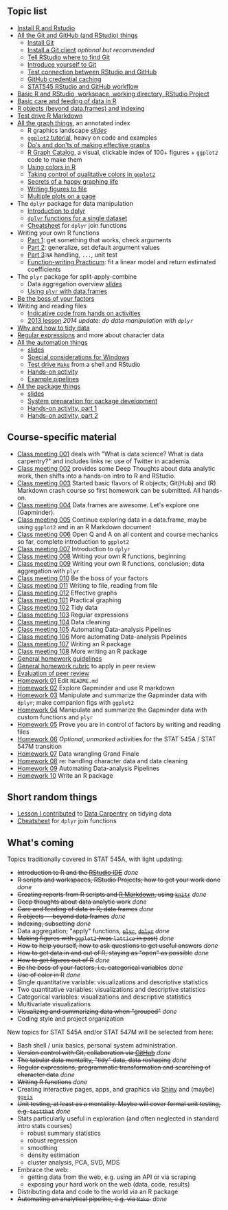 ## Topic list

  * [Install R and Rstudio](block000_r-rstudio-install.html)
  * [All the Git and GitHub (and RStudio) things](git00_index.html)
    - [Install Git](git01_git-install.html)
    - [Install a Git client](git02_git-clients.html) *optional but recommended*
    - [Tell RStudio where to find Git](git03_rstudio-meet-git.html)
    - [Introduce yourself to Git](git04_introduce-self-to-git.html)
    - [Test connection between RStudio and GitHub](git05_first-use-git-rstudio.html)
    - [GitHub credential caching](git06_credential-caching.html)
    - [STAT545 RStudio and GitHub workflow](git07_git-usage.html)
  * [Basic R and RStudio, workspace, working directory, RStudio Project](block002_hello-r-workspace-wd-project.html)
  * [Basic care and feeding of data in R](block006_care-feeding-data.html)
  * [R objects (beyond data.frames) and indexing](block004_basic-r-objects.html)
  * [Test drive R Markdown](block007_first-use-rmarkdown.html)
  * [All the graph things](graph00_index.html), an annotated index
    - R graphics landscape *[slides](http://www.slideshare.net/jenniferbryan5811/cm005-intro-ggplot2)*
    - [`ggplot2` tutorial](https://github.com/jennybc/ggplot2-tutorial), heavy on code and examples
    - [Do's and don'ts of making effective graphs](block015_graph-dos-donts.html)
    - [R Graph Catalog](http://shinyapps.stat.ubc.ca/r-graph-catalog/), a visual, clickable index of 100+ figures + `ggplot2` code to make them
    - [Using colors in R](block018_colors.html)
    - [Taking control of qualitative colors in `ggplot2`](block019_enforce-color-scheme.html)
    - [Secrets of a happy graphing life](block016_secrets-happy-graphing.html)
    - [Writing figures to file](block017_write-figure-to-file.html)
    - [Multiple plots on a page](block020_multiple-plots-on-a-page.html)
  * The `dplyr` package for data manipulation
    - [Introduction to dplyr](block009_dplyr-intro.html)
    - [`dplyr` functions for a single dataset](block010_dplyr-end-single-table.html)
    - [Cheatsheet](bit001_dplyr-cheatsheet.html) for `dplyr` join functions
  * Writing your own R functions
    - [Part 1](block011_write-your-own-function-01.html): get something that works, check arguments
    - [Part 2](block011_write-your-own-function-02.html): generalize, set default argument values
    - [Part 3](block011_write-your-own-function-03.html):`NA` handling, `...`, unit test
    - [Function-writing Practicum](block012_function-regress-lifeexp-on-year.html): fit a linear model and return estimated coefficients
  * The `plyr` package for split-apply-combine
    - Data aggregation overview [*slides*](http://www.slideshare.net/jenniferbryan5811/cm009-data-aggregation) 
    - [Using `plyr` with data.frames](block013_plyr-ddply.html)
  * [Be the boss of your factors](block014_factors.html)
  * Writing and reading files
    - [Indicative code from hands on activities](https://github.com/STAT545-UBC/STAT545-UBC.github.io/blob/master/cm011_files-out-in-script.r)
    - [2013 lesson](http://www.stat.ubc.ca/~jenny/STAT545A/block05_getNumbersOut.html) *2014 update: do data manipulation with `dplyr`*
  * [Why and how to tidy data](bit002_tidying-lotr-data.html)
  * [Regular expressions](block022_regular-expression.html) and more about character data
  * [All the automation things](automation00_index.html)
    - <a href="automation01_slides/index.html" target="_blank">slides</a>
    - [Special considerations for Windows](automation02_windows.html)
    - [Test drive `Make`](automation03_make-test-drive.html) from a shell and RStudio
    - [Hands-on activity](automation04_make-activity.html)
    - [Example pipelines](automation00_index.html#more-examples)
  * [All the package things](packages00_index.html)
    - [slides](https://speakerdeck.com/jennybc/ubc-stat545-2014-cm107-context-for-writing-your-first-r-package-week)
    - [System preparation for package development](packages01_system-prep.html)
    - [Hands-on activity, part 1](packages02_activity.html)
    - [Hands-on activity, part 2](packages02_activity_part2.html)
  
## Course-specific material

  * [Class meeting 001](cm001_course-intro-sw-install-account-signup.html) deals with "What is data science? What is data carpentry?" and includes links re: use of Twitter in academia.
  * [Class meeting 002](cm002_r-rstudio-intro.html) provides some Deep Thoughts about data analytic work, then shifts into a hands-on intro to R and RStudio.
  * [Class meeting 003](cm003_r-objects-git-toe-dip.html) Started basic flavors of R objects; Git(Hub) and (R) Markdown crash course so first homework can be submitted. All hands-on.
  * [Class meeting 004](cm004_care-feeding-data.html) Data.frames are awesome. Let's explore one (Gapminder).
  * [Class meeting 005](cm005_still-data-ggplot2-rmarkdown.html) Continue exploring data in a data.frame, maybe using `ggplot2` and in an R Markdown document
  * [Class meeting 006](cm006_q-and-a-more-ggplot2.html) Open Q and A on all content and course mechanics so far, complete introduction to `ggplot2`
  * [Class meeting 007](cm007_dplyr-intro.html) Introduction to `dplyr`
  * [Class meeting 008](cm008_write-function-day1.html) Writing your own R functions, beginning
  * [Class meeting 009](cm009_write-function-data-agg.html) Writing your own R functions, conclusion; data aggregation with `plyr`
  * [Class meeting 010](cm010_factors.html) Be the boss of your factors
  * [Class meeting 011](cm011_files-out-in.html) Writing to file, reading from file
  * [Class meeting 012](cm012_effective-graphs.html) Effective graphs
  * [Class meeting 101](cm101_practical-graph-tips.html) Practical graphing
  * [Class meeting 102](cm102_data-manipulation-finale.html) Tidy data
  * [Class meeting 103](cm103_regular-expressions.html) Regular expressions
  * [Class meeting 104](cm104_data-cleaning.html) Data cleaning
  * [Class meeting 105](cm105_pipelines.html) Automating Data-analysis Pipelines
  * [Class meeting 106](cm106_pipelines.html) More automating Data-analysis Pipelines
  * [Class meeting 107](cm107_packages.html) Writing an R package
  * [Class meeting 108](cm108_packages.html) More writing an R package
  * [General homework guidelines](hw00_homework-guidelines.html)
  * [General homework rubric](peer-review01_marking-rubric.html) to apply in peer review
  * [Evaluation of peer review](peer-review02_peer-evaluation-guidelines.html)
  * [Homework 01](hw01_edit-README.html) Edit `README.md`
  * [Homework 02](hw02_explore-gapminder-use-rmarkdown.html) Explore Gapminder and use R markdown
  * [Homework 03](hw03_dplyr-and-more-ggplot2.html) Manipulate and summarize the Gapminder data with `dplyr`; make companion figs with `ggplot2`
  * [Homework 04](http://stat545-ubc.github.io/hw04_write-function-use-plyr.html) Manipulate and summarize the Gapminder data with custom functions and `plyr` 
  * [Homework 05](hw05_factor-boss-files-out-in.html) Prove you are in control of factors by writing and reading files
  * [Homework 06](hw06_repo-hygiene-figure-boss.html) *Optional, unmarked* activities for the STAT 545A / STAT 547M transition
  * [Homework 07](hw07_data-wrangling-grand-finale.html) Data wrangling Grand Finale
  * [Homework 08](hw08_data-cleaning.html) re: handling character data and data cleaning
  * [Homework 09](hw09_automation.html) Automating Data-analysis Pipelines
  * [Homework 10](hw10_package.html) Write an R package

## Short random things

  * [Lesson I contributed](bit002_tidying-lotr-data.html) to [Data Carpentry](http://software-carpentry.org/blog/2014/05/our-first-data-carpentry-workshop.html) on tidying data
  * [Cheatsheet](bit001_dplyr-cheatsheet.html) for `dplyr` join functions

## What's coming

Topics traditionally covered in STAT 545A, with light updating:

  * ~~Introduction to R and the [RStudio IDE](http://www.rstudio.com/products/rstudio/)~~ *done*
  * ~~R scripts and workspaces, RStudio Projects; how to get your work done~~ *done*
  * ~~Creating reports from R scripts and [R Markdown](http://rmarkdown.rstudio.com), using [`knitr`](http://yihui.name/knitr/)~~ *done*
  * ~~Deep thoughts about data analytic work~~ *done*
  * ~~Care and feeding of data in R; data frames~~ *done*
  * ~~R objects -- beyond data frames~~ *done*
  * ~~Indexing, subsetting~~ *done*
  * Data aggregation; "apply" functions, ~~[`plyr`](http://plyr.had.co.nz)~~, ~~[`dplyr`](https://github.com/hadley/dplyr)~~ *done*
  * ~~Making figures with `ggplot2` (was `lattice` in past)~~ *done*
  * ~~How to help yourself, how to ask questions to get useful answers~~ *done*
  * ~~How to get data in and out of R, staying as "open" as possible~~ *done*
  * ~~How to get figures out of R~~ *done*
  * ~~Be the boss of your factors, i.e. categorical variables~~ *done*
  * ~~Use of color in R~~ *done*
  * Single quantitative variable: visualizations and descriptive statistics
  * Two quantitative variables: visualizations and descriptive statistics
  * Categorical variables: visualizations and descriptive statistics
  * Multivariate visualizations
  * ~~Visualizing and summarizing data when "grouped"~~ *done*
  * Coding style and project organization
  
New topics for STAT 545A and/or STAT 547M will be selected from here:

  * Bash shell / unix basics, personal system administration.
  * ~~Version control with Git, collaboration via [GitHub](https://github.com)~~ *done*
  * ~~The tabular data mentality, "tidy" data, data reshaping~~ *done*
  * ~~Regular expressions, programmatic transformation and searching of character data~~ *done*
  * ~~Writing R functions~~ *done*
  * Creating interactive pages, apps, and graphics via [Shiny](http://shiny.rstudio.com) and (maybe) [`ggvis`](http://ggvis.rstudio.com)
  * ~~Unit testing, at least as a mentality. Maybe will cover formal unit testing, e.g. `testthat`~~ *done*
  * Stats particularly useful in exploration (and often neglected in standard intro stats courses)
    - robust summary statistics
    - robust regression
    - smoothing
    - density estimation
    - cluster analysis, PCA, SVD, MDS
  * Embrace the web:
    - getting data from the web, e.g. using an API or via scraping
    - exposing your hard work on the web (data, code, results)
  * Distributing data and code to the world via an R package
  * ~~Automating an analytical pipeline, e.g. via `Make`.~~ *done*
